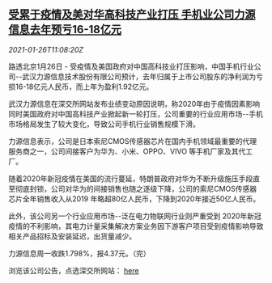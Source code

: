 <!--1611660197000-->
[受累于疫情及美对华高科技产业打压 手机业公司力源信息去年预亏16-18亿元](https://cn.reuters.com/article/china-smartphone-maker-us-loss-0126-idCNKBS29V15T)
------

<div><i>2021-01-26T11:08:20Z</i></div><p>路透北京1月26日 - 受疫情及美国政府对中国高科技业打压影响，中国手机行业公司--武汉力源信息技术股份有限公司预计，去年归属于上市公司股东的净利润为亏损16-18亿元人民币，而上年为盈利1.92亿元。</p><p>武汉力源信息在深交所网站发布业绩变动原因说明，称2020年由于疫情因素影响同时美国政府对中国高科技产业掀起新一轮打压，公司重要的行业应用市场--手机市场格局发生了较大变化，导致公司手机行业销售规模下滑。</p><p>力源信息表示，公司是日本索尼CMOS传感器芯片在国内手机领域最重要的代理服务商之一，公司间接客户为华为、小米、OPPO、VIVO 等手机厂家及其代工厂。</p><p>随着2020年新冠疫情在美国的流行蔓延，特朗普政府对华为不断升级施压手段直至彻底封锁，公司对华为的间接销售也随之逐级下降，公司的索尼CMOS传感器芯片全年销售收入从2019 年略超80亿人民币，下降到2020年接近50亿人民币。</p><p>此外，该公司另一个行业应用市场--泛在电力物联网行业则严重受到 2020年新冠疫情的不利影响，其电力计量采集解决方案业务因下游客户项目受到疫情影响导致相关产品招标及安装延迟，出货量减少。</p><p>力源信息周一收跌1.798%，报4.37元。（完）</p><p>浏览该公司公告，点选深交所网站： <a href="http://www.szse.cn/disclosure/listed/bulletinDetail/index.html?a6adf6b3-2ac9-4462-afe7-793e7cf27c1d">here</a></p>
